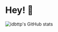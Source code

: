 # Hey! 👋

![idbttp's GitHub stats](https://github-readme-stats.vercel.app/api?username=idbttp&show_icons=true&theme=tokyonight)

